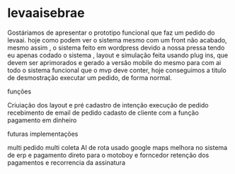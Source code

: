 # levaaisebrae

Gostáriamos de apresentar o prototipo funcional que faz um pedido do levaai. hoje como podem ver o sistema mesmo com um front não acabado, mesmo assim , o sistema feito em wordpress devido a nossa pressa tendo eu apenas codado o sistema , layout e simulação feita usando plug ins, que devem ser aprimorados e gerado a versão mobile do mesmo para com ai todo o sistema funcional que o mvp deve conter, hoje conseguimos a titulo de desmostração executar um pedido, de forma normal. 

funções 

Criuiação dos layout e pré cadastro de intenção 
execução de pedido
recebimento de email de pedido 
cadasto de cliente com a função pagamento em dinheiro 

futuras implementações 

multi pedido 
multi coleta 
AI de rota usado google maps 
melhora no sistema de erp e pagamento direto para o motoboy e forncedor 
retenção dos pagamentos e recorrencia da assinatura 
